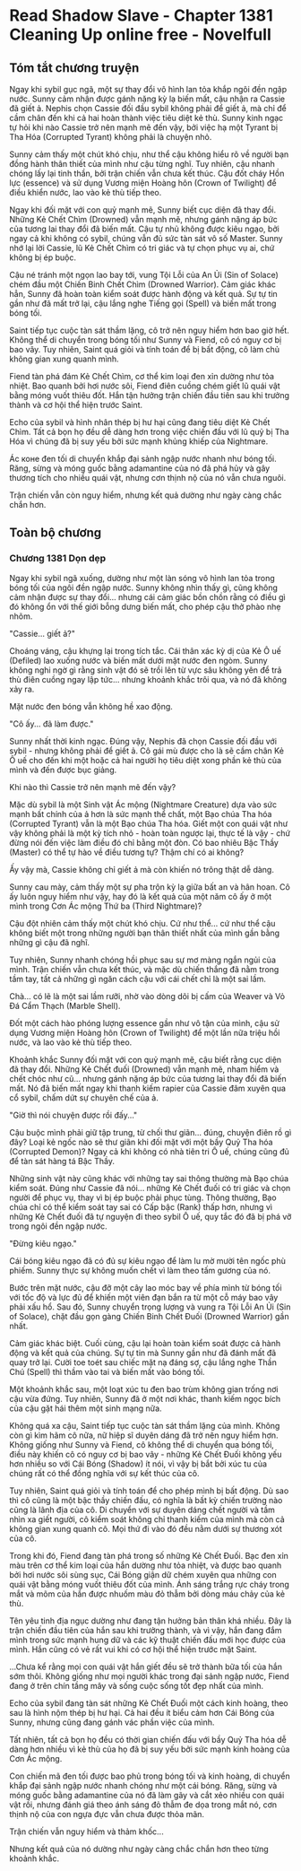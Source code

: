 # Read Shadow Slave - Chapter 1381 Cleaning Up online free - Novelfull

## Tóm tắt chương truyện

Ngay khi sybil gục ngã, một sự thay đổi vô hình lan tỏa khắp ngôi đền ngập nước. Sunny cảm nhận được gánh nặng kỳ lạ biến mất, cậu nhận ra Cassie đã giết ả. Nephis chọn Cassie đối đầu sybil không phải để giết ả, mà chỉ để cầm chân đến khi cả hai hoàn thành việc tiêu diệt kẻ thù. Sunny kinh ngạc tự hỏi khi nào Cassie trở nên mạnh mẽ đến vậy, bởi việc hạ một Tyrant bị Tha Hóa (Corrupted Tyrant) không phải là chuyện nhỏ.

Sunny cảm thấy một chút khó chịu, như thể cậu không hiểu rõ về người bạn đồng hành thân thiết của mình như cậu từng nghĩ. Tuy nhiên, cậu nhanh chóng lấy lại tinh thần, bởi trận chiến vẫn chưa kết thúc. Cậu đốt cháy Hồn lực (essence) và sử dụng Vương miện Hoàng hôn (Crown of Twilight) để điều khiển nước, lao vào kẻ thù tiếp theo.

Ngay khi đối mặt với con quỷ mạnh mẽ, Sunny biết cục diện đã thay đổi. Những Kẻ Chết Chìm (Drowned) vẫn mạnh mẽ, nhưng gánh nặng áp bức của tương lai thay đổi đã biến mất. Cậu tự nhủ không được kiêu ngạo, bởi ngay cả khi không có sybil, chúng vẫn đủ sức tàn sát vô số Master. Sunny nhớ lại lời Cassie, lũ Kẻ Chết Chìm có tri giác và tự chọn phục vụ ai, chứ không bị ép buộc.

Cậu né tránh một ngọn lao bay tới, vung Tội Lỗi của An Ủi (Sin of Solace) chém đầu một Chiến Binh Chết Chìm (Drowned Warrior). Cảm giác khác hẳn, Sunny đã hoàn toàn kiểm soát được hành động và kết quả. Sự tự tin gần như đã mất trở lại, cậu lắng nghe Tiếng gọi (Spell) và biến mất trong bóng tối.

Saint tiếp tục cuộc tàn sát thầm lặng, cô trở nên nguy hiểm hơn bao giờ hết. Không thể di chuyển trong bóng tối như Sunny và Fiend, cô có nguy cơ bị bao vây. Tuy nhiên, Saint quá giỏi và tính toán để bị bất động, cô làm chủ không gian xung quanh mình.

Fiend tàn phá đám Kẻ Chết Chìm, cơ thể kim loại đen xỉn dường như tỏa nhiệt. Bao quanh bởi hơi nước sôi, Fiend điên cuồng chém giết lũ quái vật bằng móng vuốt thiêu đốt. Hắn tận hưởng trận chiến đầu tiên sau khi trưởng thành và cơ hội thể hiện trước Saint.

Echo của sybil và hình nhân thép bị hư hại cũng đang tiêu diệt Kẻ Chết Chìm. Tất cả bọn họ đều dễ dàng hơn trong việc chiến đấu với lũ quỷ bị Tha Hóa vì chúng đã bị suy yếu bởi sức mạnh khủng khiếp của Nightmare.

Ác коне đen tối di chuyển khắp đại sảnh ngập nước nhanh như bóng tối. Răng, sừng và móng guốc bằng adamantine của nó đã phá hủy và gây thương tích cho nhiều quái vật, nhưng cơn thịnh nộ của nó vẫn chưa nguôi.

Trận chiến vẫn còn nguy hiểm, nhưng kết quả dường như ngày càng chắc chắn hơn.

## Toàn bộ chương

### Chương 1381 Dọn dẹp

Ngay khi sybil ngã xuống, dường như một làn sóng vô hình lan tỏa trong bóng tối của ngôi đền ngập nước. Sunny không nhìn thấy gì, cũng không cảm nhận được sự thay đổi... nhưng cái cảm giác bồn chồn rằng có điều gì đó không ổn với thế giới bỗng dưng biến mất, cho phép cậu thở phào nhẹ nhõm.

"Cassie... giết ả?"

Choáng váng, cậu khựng lại trong tích tắc. Cái thân xác kỳ dị của Kẻ Ô uế (Defiled) lao xuống nước và biến mất dưới mặt nước đen ngòm. Sunny không nghi ngờ gì rằng sinh vật đó sẽ trồi lên từ vực sâu không yên để trả thù điên cuồng ngay lập tức... nhưng khoảnh khắc trôi qua, và nó đã không xảy ra.

Mặt nước đen bóng vẫn không hề xao động.

"Cô ấy... đã làm được."

Sunny nhất thời kinh ngạc. Đúng vậy, Nephis đã chọn Cassie đối đầu với sybil - nhưng không phải để giết ả. Cô gái mù được cho là sẽ cầm chân Kẻ Ô uế cho đến khi một hoặc cả hai người họ tiêu diệt xong phần kẻ thù của mình và đến được bục giảng.

Khi nào thì Cassie trở nên mạnh mẽ đến vậy?

Mặc dù sybil là một Sinh vật Ác mộng (Nightmare Creature) dựa vào sức mạnh bất chính của ả hơn là sức mạnh thể chất, một Bạo chúa Tha hóa (Corrupted Tyrant) vẫn là một Bạo chúa Tha hóa. Giết một con quái vật như vậy không phải là một kỳ tích nhỏ - hoàn toàn ngược lại, thực tế là vậy - chứ đừng nói đến việc làm điều đó chỉ bằng một đòn. Có bao nhiêu Bậc Thầy (Master) có thể tự hào về điều tương tự? Thậm chí có ai không?

Ấy vậy mà, Cassie không chỉ giết ả mà còn khiến nó trông thật dễ dàng.

Sunny cau mày, cảm thấy một sự pha trộn kỳ lạ giữa bất an và hân hoan. Cô ấy luôn nguy hiểm như vậy, hay đó là kết quả của một năm cô ấy ở một mình trong Cơn Ác mộng Thứ ba (Third Nightmare)?

Cậu đột nhiên cảm thấy một chút khó chịu. Cứ như thể... cứ như thể cậu không biết một trong những người bạn thân thiết nhất của mình gần bằng những gì cậu đã nghĩ.

Tuy nhiên, Sunny nhanh chóng hồi phục sau sự mơ màng ngắn ngủi của mình. Trận chiến vẫn chưa kết thúc, và mặc dù chiến thắng đã nằm trong tầm tay, tất cả những gì ngăn cách cậu với cái chết chỉ là một sai lầm.

Chà... có lẽ là một sai lầm rưỡi, nhờ vào dòng dõi bị cấm của Weaver và Vỏ Đá Cẩm Thạch (Marble Shell).

Đốt một cách hào phóng lượng essence gần như vô tận của mình, cậu sử dụng Vương miện Hoàng hôn (Crown of Twilight) để một lần nữa triệu hồi nước, và lao vào kẻ thù tiếp theo.

Khoảnh khắc Sunny đối mặt với con quỷ mạnh mẽ, cậu biết rằng cục diện đã thay đổi. Những Kẻ Chết đuối (Drowned) vẫn mạnh mẽ, nham hiểm và chết chóc như cũ... nhưng gánh nặng áp bức của tương lai thay đổi đã biến mất. Nó đã biến mất ngay khi thanh kiếm rapier của Cassie đâm xuyên qua cổ sybil, chấm dứt sự chuyên chế của ả.

"Giờ thì nói chuyện được rồi đấy..."

Cậu buộc mình phải giữ tập trung, từ chối thư giãn... đúng, chuyện điên rồ gì đây? Loại kẻ ngốc nào sẽ thư giãn khi đối mặt với một bầy Quỷ Tha hóa (Corrupted Demon)? Ngay cả khi không có nhà tiên tri Ô uế, chúng cũng đủ để tàn sát hàng tá Bậc Thầy.

Những sinh vật này cũng khác với những tay sai thông thường mà Bạo chúa kiểm soát. Đúng như Cassie đã nói... những Kẻ Chết đuối có tri giác và chọn người để phục vụ, thay vì bị ép buộc phải phục tùng. Thông thường, Bạo chúa chỉ có thể kiểm soát tay sai có Cấp bậc (Rank) thấp hơn, nhưng vì những Kẻ Chết đuối đã tự nguyện đi theo sybil Ô uế, quy tắc đó đã bị phá vỡ trong ngôi đền ngập nước.

"Đừng kiêu ngạo."

Cái bóng kiêu ngạo đã có đủ sự kiêu ngạo để làm lu mờ mười tên ngốc phù phiếm. Sunny thực sự không muốn chết vì làm theo tấm gương của nó.

Bước trên mặt nước, cậu đỡ một cây lao móc bay về phía mình từ bóng tối với tốc độ và lực đủ để khiến một viên đạn bắn ra từ một cỗ máy bao vây phải xấu hổ. Sau đó, Sunny chuyển trọng lượng và vung ra Tội Lỗi An Ủi (Sin of Solace), chặt đầu gọn gàng Chiến Binh Chết Đuối (Drowned Warrior) gần nhất.

Cảm giác khác biệt. Cuối cùng, cậu lại hoàn toàn kiểm soát được cả hành động và kết quả của chúng. Sự tự tin mà Sunny gần như đã đánh mất đã quay trở lại. Cười toe toét sau chiếc mặt nạ đáng sợ, cậu lắng nghe Thần Chú (Spell) thì thầm vào tai và biến mất vào bóng tối.

Một khoảnh khắc sau, một loạt xúc tu đen bao trùm không gian trống nơi cậu vừa đứng. Tuy nhiên, Sunny đã ở một nơi khác, thanh kiếm ngọc bích của cậu gặt hái thêm một sinh mạng nữa.

Không quá xa cậu, Saint tiếp tục cuộc tàn sát thầm lặng của mình. Không còn gì kìm hãm cô nữa, nữ hiệp sĩ duyên dáng đã trở nên nguy hiểm hơn. Không giống như Sunny và Fiend, cô không thể di chuyển qua bóng tối, điều này khiến cô có nguy cơ bị bao vây - những Kẻ Chết Đuối không yếu hơn nhiều so với Cái Bóng (Shadow) ít nói, vì vậy bị bắt bởi xúc tu của chúng rất có thể đồng nghĩa với sự kết thúc của cô.

Tuy nhiên, Saint quá giỏi và tính toán để cho phép mình bị bất động. Dù sao thì cô cũng là một bậc thầy chiến đấu, có nghĩa là bất kỳ chiến trường nào cũng là lãnh địa của cô. Di chuyển với sự duyên dáng chết người và tầm nhìn xa giết người, cô kiểm soát không chỉ thanh kiếm của mình mà còn cả không gian xung quanh cô. Mọi thứ đi vào đó đều nằm dưới sự thương xót của cô.

Trong khi đó, Fiend đang tàn phá trong số những Kẻ Chết Đuối. Bạc đen xỉn màu trên cơ thể kim loại của hắn dường như tỏa nhiệt, và được bao quanh bởi hơi nước sôi sùng sục, Cái Bóng giận dữ chém xuyên qua những con quái vật bằng móng vuốt thiêu đốt của mình. Ánh sáng trắng rực cháy trong mắt và mõm của hắn được nhuốm màu đỏ thẫm bởi dòng máu chảy của kẻ thù.

Tên yêu tinh địa ngục dường như đang tận hưởng bản thân khá nhiều. Đây là trận chiến đầu tiên của hắn sau khi trưởng thành, và vì vậy, hắn đang đắm mình trong sức mạnh hung dữ và các kỹ thuật chiến đấu mới học được của mình. Hắn cũng có vẻ rất vui khi có cơ hội thể hiện trước mặt Saint.

...Chưa kể rằng mọi con quái vật hắn giết đều sẽ trở thành bữa tối của hắn sớm thôi. Không giống như mọi người khác trong đại sảnh ngập nước, Fiend đang ở trên chín tầng mây và sống cuộc sống tốt đẹp nhất của mình.

Echo của sybil đang tàn sát những Kẻ Chết Đuối một cách kinh hoàng, theo sau là hình nộm thép bị hư hại. Cả hai đều ít biểu cảm hơn Cái Bóng của Sunny, nhưng cũng đang gánh vác phần việc của mình.

Tất nhiên, tất cả bọn họ đều có thời gian chiến đấu với bầy Quỷ Tha hóa dễ dàng hơn nhiều vì kẻ thù của họ đã bị suy yếu bởi sức mạnh kinh hoàng của Cơn Ác mộng.

Con chiến mã đen tối được bao phủ trong bóng tối và kinh hoàng, di chuyển khắp đại sảnh ngập nước nhanh chóng như một cái bóng. Răng, sừng và móng guốc bằng adamantine của nó đã làm gãy và cắt xẻo nhiều con quái vật rồi, nhưng đánh giá theo ánh sáng đỏ thẫm đe dọa trong mắt nó, cơn thịnh nộ của con ngựa đực vẫn chưa được thỏa mãn.

Trận chiến vẫn nguy hiểm và thảm khốc...

Nhưng kết quả của nó dường như ngày càng chắc chắn hơn theo từng khoảnh khắc.